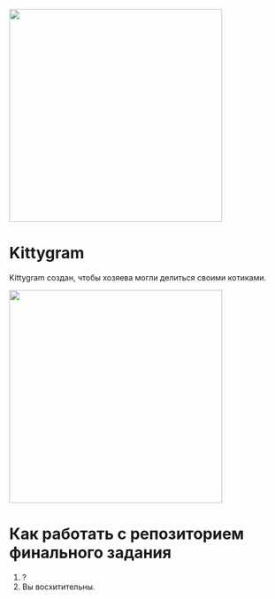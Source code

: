 <img src="https://wiki.soiro.ru/images/Nyan-cat-png-transparent-images-175332-9145060.gif" width="385px" align="center">

# Kittygram 
Kittygram создан, чтобы хозяева могли делиться своими котиками.

<img src="https://otkritkis.com/wp-content/uploads/2022/06/m7wxf.gif" width="385px" align="center">

# Как работать с репозиторием финального задания
1. ?
2. Вы восхитительны.
